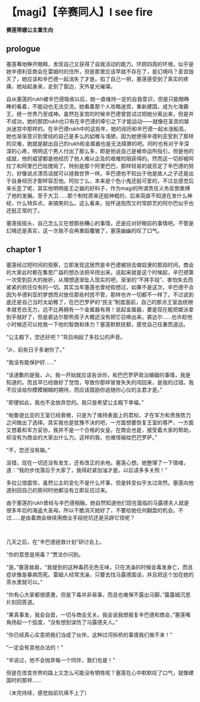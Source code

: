 # 【magi】【辛赛同人】I see fire 

**赛莲蒂娜公主重生向**

## prologue

塞莲蓦地睁开眼睛，发现自己又获得了自我活动的能力。环顾四周的环境，似乎是她辛德利亚商会在雷姆时的住所，但是那里应该早就不存在了，是幻境吗？圣宫毁灭了，她应该和辛巴德一起消失了才是。掐了自己一把，塞莲感受到了真实的疼痛，她站起身来，走到了窗边，天外星光璀璨。

自从塞莲的rukh被辛巴德吸收以后，她一直维持一定的自我意识，但是只能眼睁睁的看着，不能动也无法交流。她看着那个人攻略迷宫，重新建国，成为七海霸王，统一世界乃至成神。虽然在圣宫的时候辛巴德曾尝试过把她分离出来，但是并不成功，她的那团rukh也只有在辛巴德的牵引之下才能运动――就像在圣宫的桀派迷宫中那样的。在辛巴德rukh中的这些年，她的阅历和辛巴德一起水涨船高，她也渐渐意识到曾经的自己是多么的幼稚与浅陋，因为她使得辛德利亚受到了那样的灾难，她就是献出自己的rukh和金属器也是无法赎罪的吧。同时也有对于辛深深的心疼，明明这个男人付出了那么多，即是他说自己是被命运所指引，但是他的成就，他的威望都是他经历了他人难以企及的艰难险阻获得的。然而这一切却被阿拉丁和阿里巴巴给搅局了。特别是那个阿里巴巴，那样轻易的就否定了辛巴德的努力，好像说点漂亮话就可以拯救世界一样。辛巴德也不知出于他是故人之子还是出于自身经历才那样容忍他。阿拉丁么，本来是个色小鬼还挺可爱的，不过总感觉后来长歪了呢，其实他明明是王之器的好料子，作为magi的所谓责任义务反倒束缚了他的发展。至于大卫……那个制杖原来还挺神棍的，后来简直不知道在发什么神经，什么特异点，来搞笑的么。这么看来，投怀送抱而又时常颜艺的阿尔巴似乎也还挺正常的了。

塞莲摇摇头，自己怎么又在想那些糟心的事情，还是应对好眼前的事情吧。不管是幻境还是真实，这一次我不会再重蹈覆辙了，塞莲幽幽的叹了口气。
 

## chapter 1

塞莲经过短时间的观察，立即发现这居然是辛巴德被拐去做奴隶的那段时间，商会的大家此时都在集思广益的想办法把辛捞出来。说起来就是这个时候起，辛巴德第一次受到巨大的挫折，从理想逐渐坠入现实的吧，渐渐的“不择手段”、害怕失去而紧紧的抓住仅有的一切。其实当年塞莲也曾经假想过，如果不是这次，辛巴德不会因为辛德利亚的梦想而对放任那些村民不管，那样也许一切都不一样了。不过说到底还是自己当时太幼稚了，在巴巴罗萨的“民主”制度面前，自己的那点王室血统根本就苍白无力，远不比再拥有一个金属器有用！说起金属器，要是现在能把桀派拿到手就好了，但是裘达尔那熊孩子大概还没有把它召唤出来。裘达尔……也许趁他小时候还可以抢救一下他的智商和体力？塞莲默默抚额，感觉自己任重而道远。

“公主殿下，您还好吧？”背后响起了多拉公的声音。

“Jr，前些日子多谢你了。”

“我没有能保护好……”

“该道歉的是我，Jr。我一开始就应该告诉你，和巴巴罗萨政治婚姻的事情，我是知道的，而且早已经做好了觉悟，导致你那样冒冒失失的闯回来，是我的过错。我不应该给你模模糊糊的期待，而应该鼓励你追随你心仪的主君才是。”

“即便如此，我也不会放弃您的。我只是希望公主殿下幸福。”

“帕鲁提比亚的王室已经衰微，只是为了维持表面上的君权，才在军方和贵族势力之间做出了选择。其实我也是犹豫不决的吧，一方面想要恢复王室的尊严，一方面又想着和军方妥协，我并不是一个合格的女皇。在商会也是，接受着大家的帮助，却没有为商会的大家出什么力。这样的我，也难怪输给巴巴罗萨。”

“不，您还没有输。”

没错，现在一切还没有发生，还有改正的余地。塞莲心想。她整理了一下情绪，道：“我的步伐落后于大家了，我得赶紧加油才是。以后请多多关照！”

多拉公很震惊，虽然公主的变化不是什么坏事，但是转变似乎太过突然。塞莲向他道别回自己的房间时他都没有立即反应过来。

由于塞莲的rukh曾经与辛巴德相融，她自然知道他们现在面临的马露德夫人就是很多年后的海盗大圣母。所以干脆消灭她好了，不要给她任何翻盘的机会。不过……是由着商会继续用商业手段挖坑还是另辟它径呢？

&nbsp;

几天之后，在“辛巴德拯救计划”研讨会上。

“你的意思是用毒？”贾法尔问到。

“是。”塞莲耸肩，“我提到的这种毒药无色无味，只在洗澡的时候会毒发身亡，而且症状像是暴病而死。雷姆人经常洗澡，只要去找马露德面谈，并且把这个加在她的茶水里就可以。”

“你有心大家都很感激，但是下毒并非易事，而且也难保不露出马脚。”露露姆沉思片刻回答道。

“果真事发，我会自首，一切与商会无关。我会说我想报复辛巴德和商会，”塞莲嘴角扬起一个弧度，“没有想到误伤了马露德夫人。”

“你已经真心实意把我们当成了伙伴，这种过河拆桥的事情我们做不来！”

“一定会有其他办法的！”

“辛说过，他不会抛弃每一个同伴，我们也是！”

但是在改变世界的路上又怎么可能没有牺牲呢？塞莲在心中默默叹了口气，就像建国时的那样……

（未完待续，感觉始前坑填不上了）
